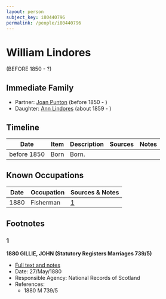 ```yaml
---
layout: person
subject_key: i80440796
permalink: /people/i80440796
---
```


# William Lindores
(BEFORE 1850 - ?)

## Immediate Family

* Partner: [Joan Punton](./@98605400@-joan-punton-b1850-d.md) (before 1850 - )
* Daughter: [Ann Lindores](./@44575087@-ann-lindores-b1859-d.md) (about 1859 - )

## Timeline

Date | Item | Description | Sources | Notes
---|---|---|---|---
before 1850 | Born | Born. |  | 

## Known Occupations

Date | Occupation | Sources & Notes
---|---|---
1880 | Fisherman | [1](#1)

## Footnotes

### 1

**1880 GILLIE, JOHN (Statutory Registers Marriages 739/5)**

* [Full text and notes](../sources/@81071154@-1880-gillie,-john-statutory-registers-marriages-739-5-.md)
* Date: 27/May/1880
* Responsible Agency: National Records of Scotland
* References: 
  * 1880 M 739/5

